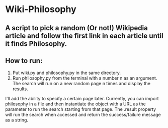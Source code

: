 # Wiki-Philosophy
## A script to pick a random (Or not!) Wikipedia article and follow the first link in each article until it finds Philosophy.
## How to run:
1. Put wiki.py and philosophy.py in the same directory.
2. Run philosophy.py from the terminal with a number n as an argument. The search will run on a new random page n times and display the results.

I'll add the ability to specify a certain page later. Currently, you can import philosophy in a file and then instantiate the object with a URL as the parameter to run the search starting from that page. The .result property will run the search when accessed and return the success/failure message as a string.
